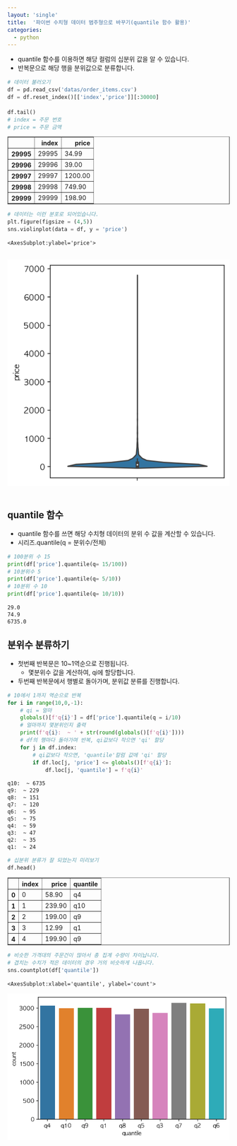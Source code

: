 ```yaml
---
layout: 'single'
title:  '파이썬 수치형 데이터 범주형으로 바꾸기(quantile 함수 활용)'
categories:
  - python
---
```



- quantile 함수를 이용하면 해당 컬럼의 십분위 값을 알 수 있습니다.
- 반복문으로 해당 행을 분위값으로 분류합니다.


```python
# 데이터 불러오기
df = pd.read_csv('datas/order_items.csv')
df = df.reset_index()[['index','price']][:30000]

df.tail()
# index = 주문 번호
# price = 주문 금액
```




<div>
<style scoped>
    .dataframe tbody tr th:only-of-type {
        vertical-align: middle;
    }

    .dataframe tbody tr th {
        vertical-align: top;
    }
    
    .dataframe thead th {
        text-align: right;
    }
</style>
<table border="1" class="dataframe">
  <thead>
    <tr style="text-align: right;">
      <th></th>
      <th>index</th>
      <th>price</th>
    </tr>
  </thead>
  <tbody>
    <tr>
      <th>29995</th>
      <td>29995</td>
      <td>34.99</td>
    </tr>
    <tr>
      <th>29996</th>
      <td>29996</td>
      <td>39.00</td>
    </tr>
    <tr>
      <th>29997</th>
      <td>29997</td>
      <td>1200.00</td>
    </tr>
    <tr>
      <th>29998</th>
      <td>29998</td>
      <td>749.90</td>
    </tr>
    <tr>
      <th>29999</th>
      <td>29999</td>
      <td>198.90</td>
    </tr>
  </tbody>
</table>
</div>




```python
# 데이터는 이런 분포로 되어있습니다.
plt.figure(figsize = (4,5))
sns.violinplot(data = df, y = 'price')
```




    <AxesSubplot:ylabel='price'>




​    
![png](../images/output_3_1.png)
​    


## quantile 함수
- quantile 함수를 쓰면 해당 수치형 데이터의 분위 수 값을 계산할 수 있습니다.
- 시리즈.quantile(q = 분위수/전체)


```python
# 100분위 수 15
print(df['price'].quantile(q= 15/100))
# 10분위수 5
print(df['price'].quantile(q= 5/10))
# 10분위 수 10
print(df['price'].quantile(q= 10/10))

```

    29.0
    74.9
    6735.0


## 분위수 분류하기
- 첫번째 반복문은 10~1역순으로 진행됩니다.
    - 몇분위수 값을 계산하여, qi에 할당합니다.
- 두번째 반복문에서 행별로 돌아가며, 분위값 분류를 진행합니다.


```python
# 10에서 1까지 역순으로 반복
for i in range(10,0,-1):
    # qi = 얼마
    globals()[f'q{i}'] = df['price'].quantile(q = i/10)
    # 얼마까지 몇분위인지 출력
    print(f'q{i}:  ~ ' + str(round(globals()[f'q{i}'])))
    # df의 행마다 돌아가며 반복, qi값보다 작으면 'qi' 할당
    for j in df.index:
        # qi값보다 작으면, 'quantile'칼럼 값에 'qi' 할당
        if df.loc[j, 'price'] <= globals()[f'q{i}']:
            df.loc[j, 'quantile'] = f'q{i}'
```

    q10:  ~ 6735
    q9:  ~ 229
    q8:  ~ 151
    q7:  ~ 120
    q6:  ~ 95
    q5:  ~ 75
    q4:  ~ 59
    q3:  ~ 47
    q2:  ~ 35
    q1:  ~ 24



```python
# 십분위 분류가 잘 되었는지 미리보기
df.head()
```




<div>
<style scoped>
    .dataframe tbody tr th:only-of-type {
        vertical-align: middle;
    }

    .dataframe tbody tr th {
        vertical-align: top;
    }
    
    .dataframe thead th {
        text-align: right;
    }
</style>
<table border="1" class="dataframe">
  <thead>
    <tr style="text-align: right;">
      <th></th>
      <th>index</th>
      <th>price</th>
      <th>quantile</th>
    </tr>
  </thead>
  <tbody>
    <tr>
      <th>0</th>
      <td>0</td>
      <td>58.90</td>
      <td>q4</td>
    </tr>
    <tr>
      <th>1</th>
      <td>1</td>
      <td>239.90</td>
      <td>q10</td>
    </tr>
    <tr>
      <th>2</th>
      <td>2</td>
      <td>199.00</td>
      <td>q9</td>
    </tr>
    <tr>
      <th>3</th>
      <td>3</td>
      <td>12.99</td>
      <td>q1</td>
    </tr>
    <tr>
      <th>4</th>
      <td>4</td>
      <td>199.90</td>
      <td>q9</td>
    </tr>
  </tbody>
</table>
</div>




```python
# 비슷한 가격대의 주문건이 많아서 총 집계 수량이 차이납니다.
# 겹치는 수치가 적은 데이터의 경우 거의 비슷하게 나옵니다.
sns.countplot(df['quantile'])
```




    <AxesSubplot:xlabel='quantile', ylabel='count'>




![png](../images/output_9_1.png)
    

